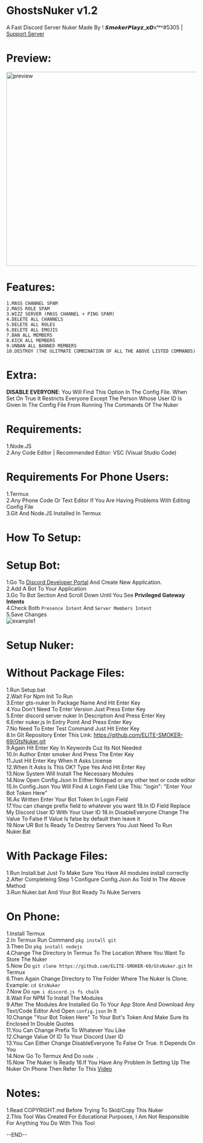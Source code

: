 # GhostsNuker v1.2
A Fast Discord Server Nuker Made By ! 𝙎𝙢𝙤𝙠𝙚𝙧𝙋𝙡𝙖𝙮𝙯_𝙭𝘿xˢᵖʸ#5305 | [Support Server](https://discord.gg/fpwZxqnGDy)
# Preview:
<img align="bottom" alt="preview" width="512px" src="https://media.discordapp.net/attachments/853661592796921906/861463806807244820/unknown.png" />

# Features:  
`1.MASS CHANNEL SPAM`  
`2.MASS ROLE SPAM`  
`3.WIZZ SERVER (MASS CHANNEL + PING SPAM)`  
`4.DELETE ALL CHANNELS`  
`5.DELETE ALL ROLES`  
`6.DELETE ALL EMOJIS`  
`7.BAN ALL MEMBERS`  
`8.KICK ALL MEMBERS`  
`9.UNBAN ALL BANNED MEMBERS`  
`10.DESTROY (THE ULITMATE COMBINATION OF ALL THE ABOVE LISTED COMMANDS)`

# Extra:
**DISABLE EVERYONE**: You Will Find This Option In The Config File. When Set On True It Restricts Everyone Except The Person 
Whose User ID Is Given In The Config File From Running The Commands Of The Nuker

# Requirements:
1.Node.JS  
2.Any Code Editor | Recommended Editor: VSC (Visual Studio Code)  

# Requirements For Phone Users:
1.Termux  
2.Any Phone Code Or Text Editor If You Are Having Problems With Editing Config File  
3.Git And Node.JS Installed In Termux   

# How To Setup:  
# Setup Bot:  
1.Go To [Discord Developer Portal](https://discord.com/developers/applications) And Create New Application.  
2.Add A Bot To Your Application  
3.Go To Bot Section And Scroll Down Until You See **Privileged Gateway Intents**  
4.Check Both `Presence Intent` And `Server Members Intent`    
5.Save Changes  
![example1](https://media.discordapp.net/attachments/861602081596637194/861845896287354920/unknown.png?width=821&height=409)

# Setup Nuker:  
# Without Package Files:  
1.Run Setup.bat  
2.Wait For Npm Init To Run  
3.Enter gts-nuker In Package Name And Hit Enter Key  
4.You Don't Need To Enter Version Just Press Enter Key  
5.Enter discord server nuker In Description And Press Enter Key  
6.Enter nuker.js In Entry Point And Press Enter Key  
7.No Need To Enter Test Command Just Hit Enter Key  
8.In Git Repository Enter This Link: https://github.com/ELITE-SMOKER-69/GtsNuker.git  
9.Again Hit Enter Key In Keywords Cuz Its Not Needed  
10.In Author Enter smoker And Press The Enter Key  
11.Just Hit Enter Key When It Asks License  
12.When It Asks Is This OK? Type Yes And Hit Enter Key  
13.Now System Will Install The Necessary Modules  
14.Now Open Config.Json In Either Notepad or any other text or code editor  
15.In Config.Json You Will Find A Login Field Like This: "login": "Enter Your Bot Token Here"  
16.As Written Enter Your Bot Token In Login Field  
17.You can change prefix field to whatever you want
18.In ID Field Replace My Discord User ID With Your User ID
18.In DisableEveryone Change The Value To False If Value Is false by default then leave it  
19.Now UR Bot Is Ready To Destroy Servers You Just Need To Run Nuker.Bat  

# With Package Files:  
1.Run Install.bat Just To Make Sure You Have All modules install correctly  
2.After Completeing Step 1 Configure Config.Json As Told In The Above Method  
3.Run Nuker.bat And Your Bot Ready To Nuke Servers  

# On Phone:
1.Install Termux  
2.In Termux Run Command `pkg install git`  
3.Then Do `pkg install nodejs`  
4.Change The Directory In Termux To The Location Where You Want To Store The Nuker  
5.Now Do `git clone https://github.com/ELITE-SMOKER-69/GtsNuker.git` In Termux   
6.Then Again Change Directory to The Folder Where The Nuker Is Clone. Example: `cd GtsNuker`  
7.Now Do `npm i discord.js fs chalk`  
8.Wait For NPM To Install The Modules  
9.After The Modules Are Installed Go To Your App Store And Download Any Text/Code Editor And Open `config.json` In It  
10.Change "Your Bot Token Here" To Your Bot's Token And Make Sure Its Enclosed In Double Quotes  
11.You Can Change Prefix To Whatever You Like  
12.Change Value Of ID To Your Discord User ID  
13.You Can Either Change DisableEveryone To False Or True. It Depends On You  
14.Now Go To Termux And Do `node .`  
15.Now The Nuker Is Ready
16.If You Have Any Problem In Setting Up The Nuker On Phone Then Refer To This [Video](https://www.youtube.com/watch?v=rl5s_N8JkaQ)  

# Notes:
1.Read COPYRIGHT.md Before Trying To Skid/Copy This Nuker  
2.This Tool Was Created For Educational Purposes, I Am Not Responsible For Anything You Do With This Tool  

--END--

